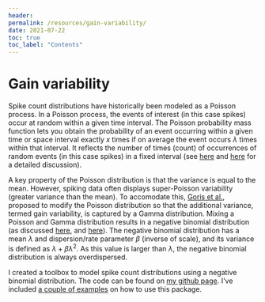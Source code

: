 ```yaml
---
header:
permalink: /resources/gain-variability/
date: 2021-07-22
toc: true
toc_label: "Contents"
---
```


# Gain variability

Spike count distributions have historically been modeled as a Poisson process. In a Poisson process, the events of interest (in this case spikes) occur at random within a given time interval. The Poisson probability mass function lets you obtain the probability of an event occurring within a given time or space interval exactly $x$ times if on average the event occurs $\lambda$ times within that interval. It reflects the number of times (count) of occurrences of random events (in this case spikes) in a fixed interval (see [here](https://probabilityandstats.wordpress.com/2015/03/22/defining-the-poisson-distribution/) and [here](https://actuarialmodelingtopics.wordpress.com/2016/04/05/the-gamma-distribution-from-the-point-of-view-of-a-poisson-process/) for a detailed discussion). 

A key property of the Poisson distribution is that the variance is equal to the mean. However, spiking data often displays super-Poisson variability (greater variance than the mean). To accomodate this, [Goris et al.](https://www.nature.com/articles/nn.3711), proposed to modify the Poisson distribution so that the additional variance, termed gain variability, is captured by a Gamma distribution. Mixing a Poisson and Gamma distribution results in a negative binomial distribution (as discussed [here](https://statisticalmodeling.wordpress.com/2018/10/25/gamma-distribution-and-poisson-distribution/), and [here](https://actuarialmodelingtopics.wordpress.com/2017/08/18/mixing-probability-distributions/)). The negative binomial distribution has a mean $\lambda$ and dispersion/rate parameter $\beta$ (inverse of scale), and its variance is defined as $\lambda + \beta \lambda^{2}$. As this value is larger than $\lambda$, the negative binomial distribution is always overdispersed. 

I created a toolbox to model spike count distributions using a negative binomial distribution. The code can be found on [my github page](https://github.com/jochemvankempen/gain-variability). I've included [a couple of examples](https://htmlpreview.github.io/?https://github.com/jochemvankempen/gain-variability/blob/main/example.html) on how to use this package.


<!------------------------------- FOOTER --------------------------------->
